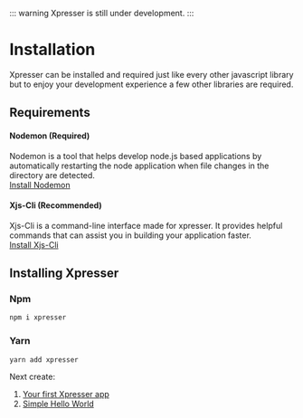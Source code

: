 ::: warning
Xpresser is still under development.
:::
# Installation
Xpresser can be installed and required just like every other javascript library but to enjoy your development experience a few other libraries are required.
## Requirements

#### Nodemon (Required)
Nodemon is a tool that helps develop node.js based applications by automatically restarting the node application when file changes in the directory are detected. 
<br>[Install Nodemon](https://www.npmjs.com/package/nodemon)

#### Xjs-Cli (Recommended)
Xjs-Cli is a command-line interface made for xpresser. It provides helpful commands that can assist you in building your application faster.
<br>[Install Xjs-Cli](./xjs-cli.md)

## Installing Xpresser
### Npm
```sh
npm i xpresser
```
### Yarn
```sh
yarn add xpresser
```

Next create: 

1. [Your first Xpresser app](./getting-started.md)
2. [Simple Hello World](./hello-world.md)
